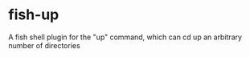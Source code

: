 # fish-up
A fish shell plugin for the "up" command, which can cd up an arbitrary number of directories
